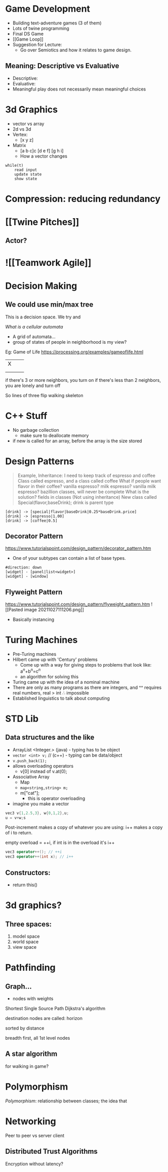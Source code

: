 # Game Development
* Building text-adventure games (3 of them)
* Lots of twine programming
* Final DS Game
* [[Game Loop]]
* Suggestion for Lecture:
	* Go over Semiotics and how it relates to game design. 


## Meaning: Descriptive vs Evaluative 
* Descriptive: 
* Evaluative:
* Meaningful play does not necessarily mean meaningful choices

# 3d Graphics
* vector vs array
* 2d vs 3d
* Vertex:
	* [x y z]
* Matrix
	* [a b c]c
	   [d e f]
	   [g h i]
	* How a vector changes

```
while(t) 
    read input
	update state
	show state
```

# Compression: reducing redundancy

# [[Twine Pitches]]

## Actor?

# ![[Teamwork Agile]]

# Decision Making
## We could use min/max tree
This is a decision space. We try and 

*What is a cellular automata*
* A grid of automata...
* group of states of people in neighborhood is my view?

Eg: Game of Life 
https://processing.org/examples/gameoflife.html

|     |     |     |
| --- | --- | --- |
| X   |     |     |
|     |     |     |
|     |     |     |

if there's 3 or more neighbors, you turn on
if there's less than 2 neighbors, you are lonely and turn off

So lines of three flip
walking skeleton

# C++ Stuff
* No garbage collection
	* make sure to deallocate memory
* if new is called for an array, before the array is the size stored


# Design Patterns
> Example, Inheritance:
> I need to keep track of espresso and coffee
> Class called espresso, and a class called coffee
> What if people want flavor in their coffee?
> vanilla espresso? milk espresso? vanilla milk espresso?
> bazillion classes, will never be complete
> What is the solution? fields in classes (Not using inheritance)
> New class called Special(flavor,baseDrink);
> drink is parent type

```nomnoml
[drink] -> [special|flavor|baseDrink|0.25*baseDrink.price]
[drink] -> [espresso|1.00]
[drink] -> [coffee|0.5]
```
## Decorator Pattern
https://www.tutorialspoint.com/design_pattern/decorator_pattern.htm
* One of your subtypes can contain a list of base types. 

```nomnoml
#direction: down
[widget] - [panel|list<widget>]
[widget] - [window]
```

## Flyweight Pattern
https://www.tutorialspoint.com/design_pattern/flyweight_pattern.htm
![[Pasted image 20211027111206.png]]
* Basically instancing

# Turing Machines
* Pre-Turing machines
* Hilbert came up with 'Century' problems
	* Come up with a way for giving steps to problems that look like: a$^n$+b$^n$=c$^n$
	* an algorithm for solving this
* Turing came up with the idea of a nominal machine
* There are only as many programs as there are integers, and ^^ requires real numbers, real > int $\therefore$ impossible
* Established linguistics to talk about computing

# STD Lib
## Data structures and the like
* ArrayList <Integer.> (java) - typing has to be object
* `vector <int> v;` // (c++) - typing can be data/object
* `v.push_back(1);`
* allows overloading operators
	* v[0] instead of v.at(0);
* Associative Array
	* Map
	* `map<string,string> m;`
	* m["cat"];
		* this is operator overloading
* imagine you make a vector

```c++
vec3 v{1,2.5,3}, w{0,1,2},u;
u = v+w;s
```
	
Post-increment makes a copy of whatever you are using:
i++ makes a copy of i to return. 

empty overload = ++i, if int is in the overload it's i++
```c++
vec3 operator++(); // ++i
vec3 operator++(int x); // i++
```

## Constructors:
* return this()

# 3d graphics?
## Three spaces:
1. model space
2. world space
3. view space


# Pathfinding
## Graph...
* nodes with weights

Shortest Single Source Path
Dijkstra's algorithm

destination nodes are called: horizon

sorted by distance

breadth first, all 1st level nodes

## A star algorithm
for walking in game?

# Polymorphism
*Polymorphism*: relationship between classes; the idea that 


# Networking
Peer to peer vs server client

## Distributed Trust Algorithms

Encryption without latency?
